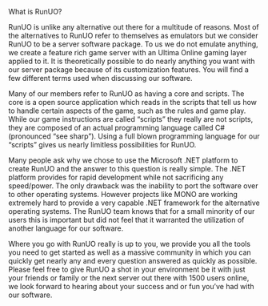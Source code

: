 What is RunUO?

RunUO is unlike any alternative out there for a multitude of reasons. Most of the alternatives to RunUO refer to themselves as emulators but we consider RunUO to be a server software package. To us we do not emulate anything, we create a feature rich game server with an Ultima Online gaming layer applied to it. It is theoretically possible to do nearly anything you want with our server package because of its customization features. You will find a few different terms used when discussing our software.

Many of our members refer to RunUO as having a core and scripts. The core is a open source application which reads in the scripts that tell us how to handle certain aspects of the game, such as the rules and game play. While our game instructions are called “scripts” they really are not scripts, they are composed of an actual programming language called C# (pronounced “see sharp”). Using a full blown programming language for our “scripts” gives us nearly limitless possibilities for RunUO.

Many people ask why we chose to use the Microsoft .NET platform to create RunUO and the answer to this question is really simple. The .NET platform provides for rapid development while not sacrificing any speed/power. The only drawback was the inability to port the software over to other operating systems. However projects like MONO are working extremely hard to provide a very capable .NET framework for the alternative operating systems. The RunUO team knows that for a small minority of our users this is important but did not feel that it warranted the utilization of another language for our software.

Where you go with RunUO really is up to you, we provide you all the tools you need to get started as well as a massive community in which you can quickly get nearly any and every question answered as quickly as possible. Please feel free to give RunUO a shot in your environment be it with just your friends or family or the next server out there with 1500 users online, we look forward to hearing about your success and or fun you’ve had with our software.